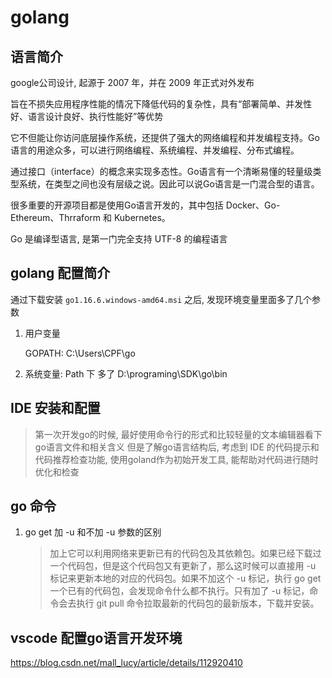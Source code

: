 # golang

## 语言简介

google公司设计, 起源于 2007 年，并在 2009 年正式对外发布

旨在不损失应用程序性能的情况下降低代码的复杂性，具有“部署简单、并发性好、语言设计良好、执行性能好”等优势

它不但能让你访问底层操作系统，还提供了强大的网络编程和并发编程支持。Go语言的用途众多，可以进行网络编程、系统编程、并发编程、分布式编程。

通过接口（interface）的概念来实现多态性。Go语言有一个清晰易懂的轻量级类型系统，在类型之间也没有层级之说。因此可以说Go语言是一门混合型的语言。

很多重要的开源项目都是使用Go语言开发的，其中包括 Docker、Go-Ethereum、Thrraform 和 Kubernetes。

Go 是编译型语言, 是第一门完全支持 UTF-8 的编程语言

## golang 配置简介

通过下载安装 `go1.16.6.windows-amd64.msi` 之后, 发现环境变量里面多了几个参数

1. 用户变量

   GOPATH: C:\Users\CPF\go

2. 系统变量: Path 下 多了 D:\programing\SDK\go\bin

## IDE 安装和配置

> 第一次开发go的时候, 最好使用命令行的形式和比较轻量的文本编辑器看下go语言文件和相关含义
> 但是了解go语言结构后, 考虑到 IDE 的代码提示和 代码推荐检查功能, 使用goland作为初始开发工具, 能帮助对代码进行随时优化和检查

## go 命令

1. go get 加 -u 和不加 -u 参数的区别

   > 加上它可以利用网络来更新已有的代码包及其依赖包。如果已经下载过一个代码包，但是这个代码包又有更新了，那么这时候可以直接用 -u 标记来更新本地的对应的代码包。如果不加这个 -u 标记，执行 go get 一个已有的代码包，会发现命令什么都不执行。只有加了 -u 标记，命令会去执行 git pull 命令拉取最新的代码包的最新版本，下载并安装。


## vscode 配置go语言开发环境

<https://blog.csdn.net/mall_lucy/article/details/112920410>